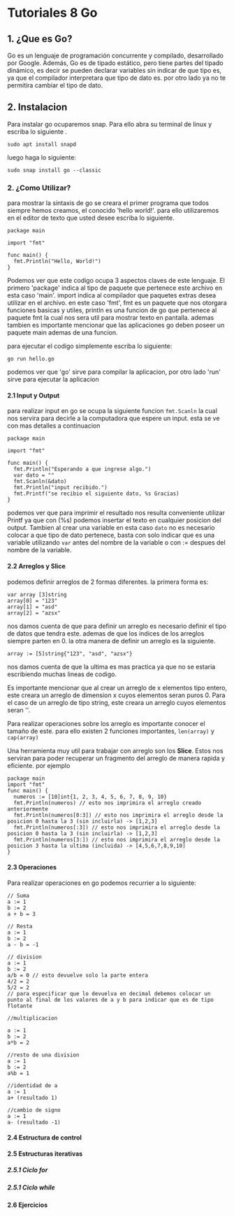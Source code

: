   # Tutoriales 8 Go

## 1. ¿Que es Go?
Go es un lenguaje de programación concurrente y compilado, desarrollado por Google. Además, Go es de tipado estático, pero tiene partes del tipado dinámico, es decir se pueden declarar variables sin indicar de que tipo es, ya que el compilador interpretara que tipo de dato es. por otro lado ya no te permitira cambiar el tipo de dato. 

## 2. Instalacion
Para instalar go ocuparemos snap. Para ello abra su terminal de linux y escriba lo siguiente .
~~~
sudo apt install snapd
~~~
luego haga lo siguiente:
~~~
sudo snap install go --classic
~~~
### 2. ¿Como Utilizar?
para mostrar la sintaxis de go se creara el primer programa que todos siempre hemos creamos, el conocido 'hello world!'.
para ello utilizaremos en el editor de texto que usted desee escriba lo siguiente.
~~~
package main

import "fmt"

func main() {
  fmt.Println("Hello, World!")
}
~~~
Podemos ver que este codigo ocupa 3 aspectos claves de este lenguaje. El primero 'package' indica al tipo de paquete que pertenece este archivo en esta caso 'main'. import indica al compilador que paquetes extras desea utilizar en el archivo. en este caso 'fmt', fmt es un paquete que nos otorgara funciones basicas y utiles, println es una funcion de go que pertenece al paquete fmt la cual nos sera util para mostrar texto en pantalla. ademas tambien es importante mencionar que las aplicaciones go deben poseer un paquete main ademas de una funcion.

para ejecutar el codigo simplemente escriba lo siguiente:
~~~
go run hello.go
~~~
podemos ver que 'go' sirve para compilar la aplicacion, por otro lado 'run' sirve para ejecutar la aplicacion

#### 2.1 Input y Output
para realizar input en go se ocupa la siguiente funcion `fmt.Scanln` la cual nos servira para decirle a la computadora que espere un input. esta se ve con mas detalles a
continuacion
~~~
package main

import "fmt"

func main() {
  fmt.Println("Esperando a que ingrese algo.")
  var dato = ""
  fmt.Scanln(&dato)
  fmt.Println("input recibido.")
  fmt.Printf("se recibio el siguiente dato, %s Gracias)
}
~~~
podemos ver que para imprimir el resultado nos resulta conveniente utilizar Printf ya que con (%s) podemos insertar el texto en cualquier posicion del output. Tambien al crear una variable en esta caso `dato` no es necesario colocar a que tipo de dato pertenece, basta con solo indicar que es una variable utilizando `var` antes del nombre de la variable o con := despues del nombre de la variable. 

#### 2.2 Arreglos y Slice
podemos definir arreglos de 2 formas diferentes. la primera forma es:
~~~
var array [3]string
array[0] = "123"
array[1] = "asd"
array[2] = "azsx"
~~~
nos damos cuenta de que para definir un arreglo es necesario definir el tipo de datos que tendra este. ademas de que los indices de los arreglos siempre parten en 0.
la otra manera de definir un arreglo es la siguiente.
~~~
array := [5]string{"123", "asd", "azsx"}
~~~
nos damos cuenta de que la ultima es mas practica ya que no se estaria escribiendo muchas lineas de codigo.

Es importante mencionar que al crear un arreglo de x elementos tipo entero, este creara un arreglo de dimension x cuyos elementos seran puros 0. Para el caso de un arreglo de tipo string, este creara un arreglo cuyos elementos seran ''. 

Para realizar operaciones sobre los arreglo es importante conocer el tamaño de este. para ello existen 2 funciones importantes, `len(array)` y `cap(array)`

Una herramienta muy util para trabajar con arreglo son los **Slice**. Estos nos serviran para poder recuperar un fragmento del arreglo de manera rapida y eficiente.
por ejemplo 
~~~
package main
import "fmt"
func main() {
  numeros := [10]int{1, 2, 3, 4, 5, 6, 7, 8, 9, 10}
  fmt.Println(numeros) // esto nos imprimira el arreglo creado anteriormente
  fmt.Println(numeros[0:3]) // esto nos imprimira el arreglo desde la posicion 0 hasta la 3 (sin incluirla) -> [1,2,3]
  fmt.Println(numeros[:3]) // esto nos imprimira el arreglo desde la posicion 0 hasta la 3 (sin incluirla) -> [1,2,3]
  fmt.Println(numeros[3:]) // esto nos imprimira el arreglo desde la posicion 3 hasta la ultima (incluida) -> [4,5,6,7,8,9,10]
}

~~~

#### 2.3 Operaciones
Para realizar operaciones en go podemos recurrier a lo siguiente:
~~~
// Suma
a := 1
b := 2
a + b = 3

// Resta
a := 1
b := 2
a - b = -1

// division
a := 1
b := 2
a/b = 0 // esto devuelve solo la parte entera
4/2 = 2
5/2 = 2
// para especificar que lo devuelva en decimal debemos colocar un punto al final de los valores de a y b para indicar que es de tipo flotante

//multiplicacion

a := 1
b := 2
a*b = 2

//resto de una division
a := 1
b := 2
a%b = 1

//identidad de a
a := 1
a+ (resultado 1)

//cambio de signo
a := 1
a- (resultado -1)
~~~
#### 2.4 Estructura de control

#### 2.5 Estructuras iterativas

##### 2.5.1 Ciclo for

##### 2.5.1 Ciclo while

#### 2.6 Ejercicios

